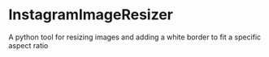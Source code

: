 # InstagramImageResizer
A python tool for resizing images and adding a white border to fit a specific aspect ratio
